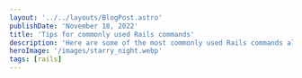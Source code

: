 ```yaml
---
layout: '../../layouts/BlogPost.astro'
publishDate: 'November 18, 2022'
title: 'Tips for commonly used Rails commands'
description: 'Here are some of the most commonly used Rails commands along with a few tips to make them even easier to work with.'
heroImage: '/images/starry_night.webp'
tags: [rails]
---
```

